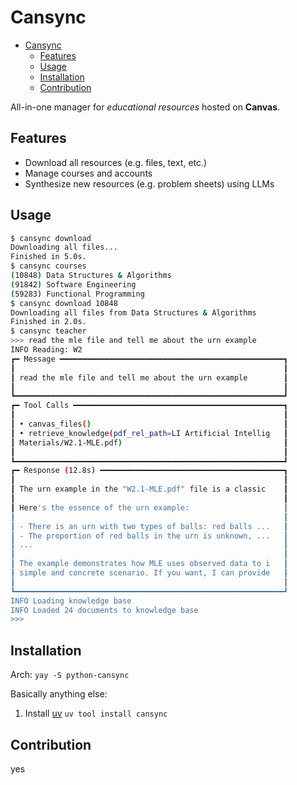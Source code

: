 # Cansync

<!--toc:start-->
- [Cansync](#cansync)
  - [Features](#features)
  - [Usage](#usage)
  - [Installation](#installation)
  - [Contribution](#contribution)
<!--toc:end-->

All-in-one manager for _educational resources_ hosted on **Canvas**.

## Features

- Download all resources (e.g. files, text, etc.)
- Manage courses and accounts
- Synthesize new resources (e.g. problem sheets) using LLMs

## Usage

```sh
$ cansync download
Downloading all files...
Finished in 5.0s.
$ cansync courses
(10848) Data Structures & Algorithms
(91842) Software Engineering
(59283) Functional Programming
$ cansync download 10848
Downloading all files from Data Structures & Algorithms
Finished in 2.0s.
$ cansync teacher
>>> read the mle file and tell me about the urn example
INFO Reading: W2
┏━ Message ━━━━━━━━━━━━━━━━━━━━━━━━━━━━━━━━━━━━━━━━━━━━━━━━━━┓
┃                                                            ┃
┃ read the mle file and tell me about the urn example        ┃
┃                                                            ┃
┗━━━━━━━━━━━━━━━━━━━━━━━━━━━━━━━━━━━━━━━━━━━━━━━━━━━━━━━━━━━━┛
┏━ Tool Calls ━━━━━━━━━━━━━━━━━━━━━━━━━━━━━━━━━━━━━━━━━━━━━━━┓
┃                                                            ┃
┃ • canvas_files()                                           ┃
┃ • retrieve_knowledge(pdf_rel_path=LI Artificial Intellig   ┃
┃ Materials/W2.1-MLE.pdf)                                    ┃
┃                                                            ┃
┗━━━━━━━━━━━━━━━━━━━━━━━━━━━━━━━━━━━━━━━━━━━━━━━━━━━━━━━━━━━━┛
┏━ Response (12.8s) ━━━━━━━━━━━━━━━━━━━━━━━━━━━━━━━━━━━━━━━━━┓
┃                                                            ┃
┃ The urn example in the "W2.1-MLE.pdf" file is a classic    ┃
┃                                                            ┃
┃ Here's the essence of the urn example:                     ┃
┃                                                            ┃
┃ - There is an urn with two types of balls: red balls ...   ┃
┃ - The proportion of red balls in the urn is unknown, ...   ┃
┃ ...                                                        ┃
┃                                                            ┃
┃ The example demonstrates how MLE uses observed data to i   ┃
┃ simple and concrete scenario. If you want, I can provide   ┃
┃                                                            ┃
┗━━━━━━━━━━━━━━━━━━━━━━━━━━━━━━━━━━━━━━━━━━━━━━━━━━━━━━━━━━━━┛
INFO Loading knowledge base
INFO Loaded 24 documents to knowledge base
>>>
```

## Installation

Arch:
`` yay -S python-cansync ``

Basically anything else:

1. Install [uv](https://github.com/astral-sh/uv)
`` uv tool install cansync ``

## Contribution

yes
